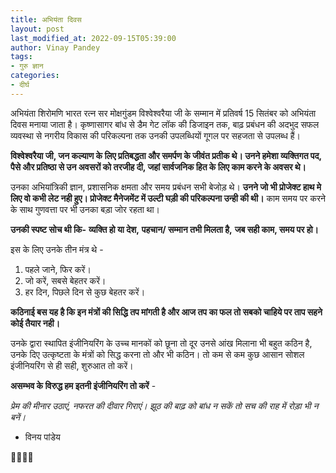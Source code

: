```yaml
---
title: अभियंता दिवस
layout: post
last_modified_at: 2022-09-15T05:39:00
author: Vinay Pandey
tags:
- गुरु ज्ञान
categories:
- दीर्घ
---
```

अभियंता शिरोमणि भारत रत्न सर मोक्षगुंडम विश्वेश्वरैया जी के सम्मान में प्रतिवर्ष 15 सितंबर को अभियंता दिवस मनाया जाता है। कृष्णासागर बांध से डैम गेट लॉक की डिजाइन तक, बाढ़ प्रबंधन की अदभुद सफल व्यवस्था से नगरीय विकास की परिकल्पना तक उनकी उपलब्धियों गूगल पर सहजता से उपलब्ध हैं। 

**विश्वेश्वरैया जी, जन कल्याण के लिए प्रतिबद्धता और समर्पण के जीवंत प्रतीक थे। उनने हमेशा व्यक्तिगत पद, पैसे और प्रतिष्ठा से उन अवसरों को तरजीह दी, जहां सार्वजनिक हित के लिए काम करने के अवसर थे।**

उनका अभियांत्रिकी ज्ञान, प्रशासनिक क्षमता और समय प्रबंधन सभी बेजोड़ थे। **उनने जो भी प्रोजेक्ट हाथ मे लिए वो कभी लेट नही हुए। प्रोजेक्ट मैनेजमेंट में उल्टी घड़ी की परिकल्पना उन्ही की थी।** काम समय पर करने के साथ गुणवत्ता पर भी उनका बड़ा जोर रहता था। 

**उनकी स्पष्ट सोच थी कि-**
**व्यक्ति हो या देश,**
**पहचान/ सम्मान तभी मिलता है,**
**जब सही काम, समय पर हो।**

 इस के लिए उनके तीन मंत्र थे -

1. पहले जाने, फिर करें। 
2. जो करें, सबसे बेहतर करें।
2. हर दिन, पिछले दिन से कुछ बेहतर करें।

**कठिनाई बस यह है कि इन मंत्रों की सिद्धि तप मांगती है और आज तप का फल तो सबको चाहिये पर ताप सहने कोई तैयार नही।**

उनके द्वारा स्थापित इंजीनियरिंग के उच्च मानकों को छूना तो दूर उनसे आंख मिलाना भी बहुत कठिन है, उनके दिए उत्कृष्टता के मंत्रों को सिद्ध करना तो और भी कठिन। तो कम से कम कुछ आसान सोशल इंजीनियरिंग से ही सही, शुरुआत तो करें। 

**असम्भव के विरुद्ध हम इतनी इंजीनियरिंग तो करें** -

*प्रेम की मीनार उठाएं,*
*नफरत की दीवार गिराएं।*
*झूठ की बाढ़ को बांध न सकें तो*
*सच की राह में रोड़ा भी न बनें।*

- विनय पांडेय

🙏🌷🌷🙏


